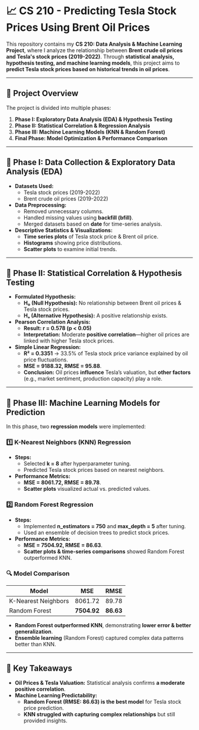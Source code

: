 # 📈 CS 210 - Predicting Tesla Stock Prices Using Brent Oil Prices

This repository contains my **CS 210: Data Analysis & Machine Learning Project**, where I analyze the relationship between **Brent crude oil prices and Tesla's stock prices (2019-2022)**. Through **statistical analysis, hypothesis testing, and machine learning models**, this project aims to **predict Tesla stock prices based on historical trends in oil prices**.

---

## 📌 Project Overview
The project is divided into multiple phases:
1. **Phase I: Exploratory Data Analysis (EDA) & Hypothesis Testing**
2. **Phase II: Statistical Correlation & Regression Analysis**
3. **Phase III: Machine Learning Models (KNN & Random Forest)**
4. **Final Phase: Model Optimization & Performance Comparison**

---

## 🔹 Phase I: Data Collection & Exploratory Data Analysis (EDA)
- **Datasets Used:**
  - Tesla stock prices (2019-2022)
  - Brent crude oil prices (2019-2022)
- **Data Preprocessing:**
  - Removed unnecessary columns.
  - Handled missing values using **backfill (bfill)**.
  - Merged datasets based on **date** for time-series analysis.
- **Descriptive Statistics & Visualizations:**
  - **Time series plots** of Tesla stock price & Brent oil price.
  - **Histograms** showing price distributions.
  - **Scatter plots** to examine initial trends.

---

## 🔹 Phase II: Statistical Correlation & Hypothesis Testing
- **Formulated Hypothesis:**
  - **H₀ (Null Hypothesis):** No relationship between Brent oil prices & Tesla stock prices.
  - **Hₐ (Alternative Hypothesis):** A positive relationship exists.
- **Pearson Correlation Analysis:**
  - **Result: r = 0.578 (p < 0.05)**
  - **Interpretation:** Moderate **positive correlation**—higher oil prices are linked with higher Tesla stock prices.
- **Simple Linear Regression:**
  - **R² = 0.3351** → 33.5% of Tesla stock price variance explained by oil price fluctuations.
  - **MSE = 9188.32, RMSE = 95.88**.
  - **Conclusion:** Oil prices **influence** Tesla’s valuation, but **other factors** (e.g., market sentiment, production capacity) play a role.

---

## 🔹 Phase III: Machine Learning Models for Prediction
In this phase, two **regression models** were implemented:
### **1️⃣ K-Nearest Neighbors (KNN) Regression**
- **Steps:**
  - Selected **k = 8** after hyperparameter tuning.
  - Predicted Tesla stock prices based on nearest neighbors.
- **Performance Metrics:**
  - **MSE = 8061.72, RMSE = 89.78**.
  - **Scatter plots** visualized actual vs. predicted values.

### **2️⃣ Random Forest Regression**
- **Steps:**
  - Implemented **n_estimators = 750** and **max_depth = 5** after tuning.
  - Used an ensemble of decision trees to predict stock prices.
- **Performance Metrics:**
  - **MSE = 7504.92, RMSE = 86.63**.
  - **Scatter plots & time-series comparisons** showed Random Forest outperformed KNN.

### **🔍 Model Comparison**
| Model            | MSE      | RMSE   |
|-----------------|---------|--------|
| K-Nearest Neighbors | 8061.72 | 89.78  |
| Random Forest    | **7504.92** | **86.63**  |

- **Random Forest outperformed KNN**, demonstrating **lower error & better generalization**.
- **Ensemble learning** (Random Forest) captured complex data patterns better than KNN.

---

## 📌 Key Takeaways
- **Oil Prices & Tesla Valuation:** Statistical analysis confirms **a moderate positive correlation**.
- **Machine Learning Predictability:** 
  - **Random Forest (RMSE: 86.63) is the best model** for Tesla stock price prediction.
  - **KNN struggled with capturing complex relationships** but still provided insights.
